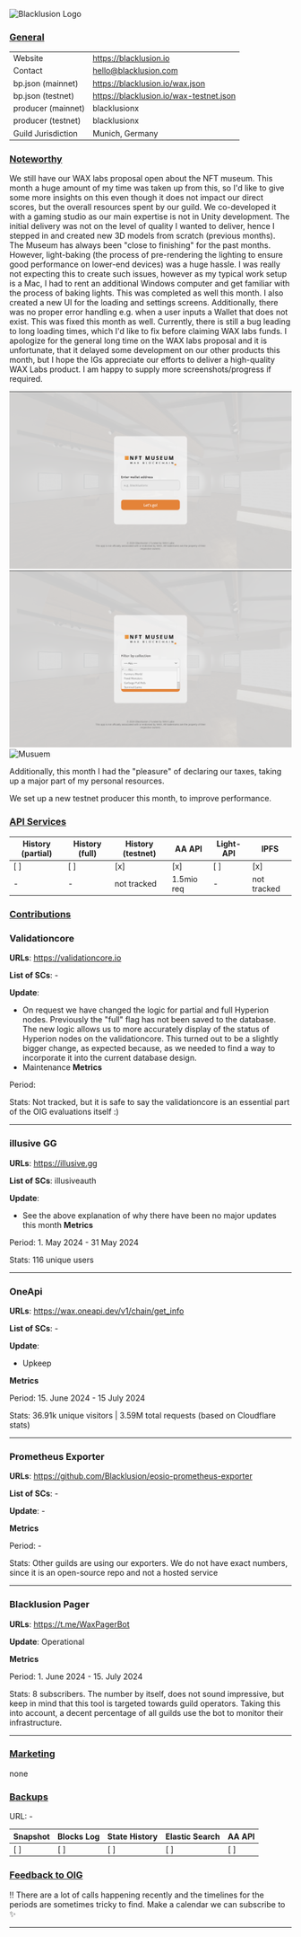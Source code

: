 ![Blacklusion Logo](https://blacklusion.com/resources/blacklusion_logo_192.png)

### <ins>General</ins>

|  |                                         |
| --- |-----------------------------------------|
| Website | https://blacklusion.io                  |
| Contact | hello@blacklusion.com                   |
| bp.json (mainnet) | https://blacklusion.io/wax.json         |
| bp.json (testnet) | https://blacklusion.io/wax-testnet.json |
| producer (mainnet) | blacklusionx                            |
| producer (testnet) | blacklusionx                            |
| Guild Jurisdiction | Munich, Germany                         |

### <ins>Noteworthy</ins>

We still have our WAX labs proposal open about the NFT museum. This month a huge amount of my time was taken up from this, so I'd like to give some more insights on this even though it does not impact our direct scores, but the overall resources spent by our guild. We co-developed it with a gaming studio as our main expertise is not in Unity development. The initial delivery was not on the level of quality I wanted to deliver, hence I stepped in and created new 3D models from scratch (previous months). The Museum has always been "close to finishing" for the past months. However, light-baking (the process of pre-rendering the lighting to ensure good performance on lower-end devices) was a huge hassle. I was really not expecting this to create such issues, however as my typical work setup is a Mac, I had to rent an additional Windows computer and get familiar with the process of baking lights. This was completed as well this month. I also created a new UI for the loading and settings screens. Additionally, there was no proper error handling e.g. when a user inputs a Wallet that does not exist. This was fixed this month as well. Currently, there is still a bug leading to long loading times, which I'd like to fix before claiming WAX labs funds. I apologize for the general long time on the WAX labs proposal and it is unfortunate, that it delayed some development on our other products this month, but I hope the IGs appreciate our efforts to deliver a high-quality WAX Labs product. I am happy to supply more screenshots/progress if required.

![Main Menu](https://github.com/Blacklusion/guild-submissions/blob/cc9fa20cc683b585fc12632e6dd6eb5f1fe7b6f2/2024%20July/Screenshot%202024-07-15%20at%2023.55.35.png)
![Collection Selection](https://github.com/Blacklusion/guild-submissions/blob/cc9fa20cc683b585fc12632e6dd6eb5f1fe7b6f2/2024%20July/Screenshot%202024-07-15%20at%2023.55.49.png)
![Musuem](https://github.com/Blacklusion/guild-submissions/blob/cc9fa20cc683b585fc12632e6dd6eb5f1fe7b6f2/2024%20July/Screenshot%202024-07-15%20at%2023.56.07.png)

Additionally, this month I had the "pleasure" of declaring our taxes, taking up a major part of my personal resources.

We set up a new testnet producer this month, to improve performance.


### <ins>API Services</ins>
| History (partial) | History (full) | History (testnet) | AA API     | Light-API | IPFS      |
|-------------------|--------|-------------------|------------|-----------|-----------|
| [ ]               | [ ] | [x]               | [x]        | [ ]       | [x]       |
| -                 | - | not tracked       | 1.5mio req | -         | not tracked |


### <ins>Contributions</ins>

### Validationcore

**URLs**: https://validationcore.io

**List of SCs**: -

**Update**:
- On request we have changed the logic for partial and full Hyperion nodes. Previously the "full" flag has not been saved to the database. The new logic allows us to more accurately display of the status of Hyperion nodes on the validationcore. This turned out to be a slightly bigger change, as expected because, as we needed to find a way to incorporate it into the current database design.
- Maintenance
**Metrics**

Period:

Stats: Not tracked, but it is safe to say the validationcore is an essential part of the OIG evaluations itself :)

---

### illusive GG

**URLs**: https://illusive.gg

**List of SCs**: illusiveauth

**Update**:
- See the above explanation of why there have been no major updates this month
**Metrics**

Period: 1. May 2024 - 31 May 2024

Stats: 116 unique users

---

### OneApi

**URLs**: https://wax.oneapi.dev/v1/chain/get_info

**List of SCs**: -

**Update**:
- Upkeep

**Metrics**


Period: 15. June 2024 - 15 July 2024

Stats: 36.91k unique visitors | 3.59M total requests (based on Cloudflare stats)

---

### Prometheus Exporter

**URLs**: https://github.com/Blacklusion/eosio-prometheus-exporter

**List of SCs**: -

**Update**: -

**Metrics**

Period: -

Stats: Other guilds are using our exporters. We do not have exact numbers, since it is an open-source repo and not a hosted service

---

### Blacklusion Pager
**URLs**: https://t.me/WaxPagerBot

**Update**: Operational

**Metrics**

Period: 1. June 2024 - 15. July 2024

Stats: 8 subscribers. The number by itself, does not sound impressive, but keep in mind that this tool is targeted towards guild operators. Taking this into account, a decent percentage of all guilds use the bot to monitor their infrastructure.


---


### <ins>Marketing</ins>

none

### <ins>Backups </ins>
URL: -

| Snapshot | Blocks Log | State History | Elastic Search | AA API |
|----------|------------|---------------|--------|--------|
| [ ]      | [ ]        | [ ]           | [ ] | [ ] |


### <ins>Feedback to OIG</ins>

!! There are a lot of calls happening recently and the timelines for the periods are sometimes tricky to find. Make a calendar we can subscribe to ✨ 

----

